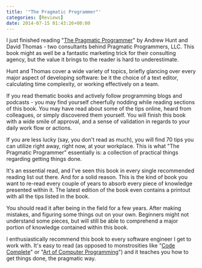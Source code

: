 ```yaml
---
title: '"The Pragmatic Programmer"'
categories: [Reviews]
date: 2014-07-15 01:43:26+00:00
---
```


I just finished reading "[The Pragmatic Programmer][1]" by Andrew Hunt and
David Thomas - two consultants behind Pragmatic Programmers, LLC. This book
might as well be a fantastic marketing trick for their consulting agency, but
the value it brings to the reader is hard to underestimate.

Hunt and Thomas cover a wide variety of topics, briefly glancing over every
major aspect of developing software: be it the choice of a text editor,
calculating time complexity, or working effectively on a team.

If you read thematic books and actively follow programming blogs and podcasts -
you may find yourself cheerfully nodding while reading sections of this book.
You may have read about some of the tips online, heard from colleagues, or
simply discovered them yourself. You will finish this book with a wide smile of
approval, and a sense of validation in regards to your daily work flow or
actions.

If you are less lucky (say, you don't read as much), you will find 70 tips you
can utilize right away, right now, at your workplace. This is what "The
Pragmatic Programmer" essentially is: a collection of practical things
regarding getting things done.

It's an essential read, and I've seen this book in every single recommended
reading list out there. And for a solid reason. This is the kind of book you
want to re-read every couple of years to absorb every piece of knowledge
presented within it. The latest edition of the book even contains a printout
with all the tips listed in the book.

You should read it after being in the field for a few years. After making
mistakes, and figuring some things out on your own. Beginners might not
understand some pieces, but will still be able to comprehend a major portion of
knowledge contained within this book.

I enthusiastically recommend this book to every software engineer I get to work
with. It's easy to read (as opposed to monstrosities like "[Code Complete][2]"
or "[Art of Computer Programming][3]") and it teaches you how to get things
done, the pragmatic way.

[1]: http://amzn.to/1zXtlQx
[2]: http://amzn.to/1zGLlv1
[3]: http://amzn.to/1zGLnDl
